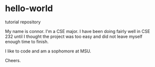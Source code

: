 # hello-world
tutorial repository

My name is connor. I'm a CSE major. I have been doing fairly well in CSE 232 until I thought the project was too easy and did not leave myself enough time to finish. 

I like to code and am a sophomore at MSU. 

Cheers.
